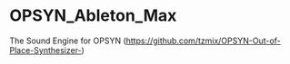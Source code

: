 # OPSYN_Ableton_Max

The Sound Engine for OPSYN (https://github.com/tzmix/OPSYN-Out-of-Place-Synthesizer-)
